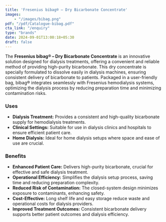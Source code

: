```yaml
---
title: 'Fresenius bibag® – Dry Bicarbonate Concentrate'
images: 
    - "/images/bibag.png"
pdf: "/pdf/Catalogue-bibag.pdf"
cta_link: "/enquiry"
type: "brands"
date: 2024-09-01T13:00:18+05:30
draft: false
---
```


<!-- ### Product Description -->

The **Fresenius bibag® – Dry Bicarbonate Concentrate** is an innovative solution designed for dialysis treatments, offering a convenient and reliable method of providing high-purity bicarbonate. This dry concentrate is specially formulated to dissolve easily in dialysis machines, ensuring consistent delivery of bicarbonate to patients. Packaged in a user-friendly bag, bibag® integrates seamlessly with Fresenius hemodialysis systems, optimizing the dialysis process by reducing preparation time and minimizing contamination risks.

<!-- ### Key Features

- **Convenient Bag Design:** User-friendly and easy-to-handle bags designed for simple and quick integration with dialysis machines.
- **High Purity:** Formulated to provide high-quality bicarbonate for dialysis, ensuring consistent and effective treatment.
- **Compatibility:** Specifically designed for use with Fresenius Medical Care hemodialysis machines, ensuring a secure and efficient fit.
- **Hygienic Solution:** Reduces contamination risk with its closed-system design, maintaining high standards of patient care.
- **Long Shelf Life:** The dry concentrate format allows for extended storage, making it a reliable choice for dialysis centers. -->

### Uses

- **Dialysis Treatment:** Provides a consistent and high-quality bicarbonate supply for hemodialysis treatments.
- **Clinical Settings:** Suitable for use in dialysis clinics and hospitals to ensure efficient patient care.
- **Home Dialysis:** Ideal for home dialysis setups where space and ease of use are crucial.

<!-- ### Who Needs This Product?

- **Dialysis Centers:** Facilities that require reliable, high-quality bicarbonate solutions for multiple patients.
- **Hospitals:** Institutions offering dialysis services as part of their patient care need a consistent bicarbonate source.
- **Home Dialysis Patients:** Individuals undergoing dialysis at home who need a user-friendly and safe bicarbonate option. -->

### Benefits

- **Enhanced Patient Care:** Delivers high-purity bicarbonate, crucial for effective and safe dialysis treatment.
- **Operational Efficiency:** Simplifies the dialysis setup process, saving time and reducing preparation complexity.
- **Reduced Risk of Contamination:** The closed-system design minimizes exposure to contaminants, enhancing safety.
- **Cost-Effective:** Long shelf life and easy storage reduce waste and operational costs for dialysis providers.
- **Improved Treatment Outcomes:** Consistent bicarbonate delivery supports better patient outcomes and dialysis efficiency.
